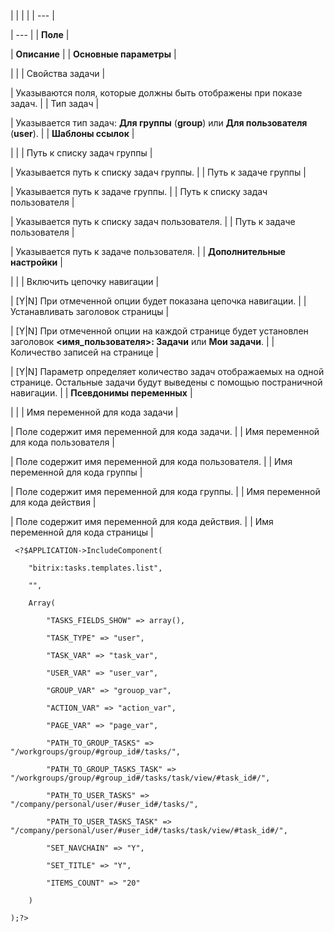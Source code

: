 |  |  |  |
| --- |

| --- |
| **Поле** |

| **Описание** |
| **Основные параметры** |

| |
| Свойства задачи |

| Указываются поля, которые должны быть отображены при показе задач. |
| Тип задач |

| Указывается тип задач: **Для группы** (**group**) или **Для пользователя** (**user**). |
| **Шаблоны ссылок** |

| |
| Путь к списку задач группы |

| Указывается путь к списку задач группы. |
| Путь к задаче группы |

| Указывается путь к задаче группы. |
| Путь к списку задач пользователя |

| Указывается путь к списку задач пользователя. |
| Путь к задаче пользователя |

| Указывается путь к задаче пользователя. |
| **Дополнительные настройки** |

| |
| Включить цепочку навигации |

| [Y|N] При отмеченной опции будет показана цепочка навигации. |
| Устанавливать заголовок страницы |

| [Y|N] При отмеченной опции на каждой странице будет установлен заголовок **<имя\_пользователя>: Задачи** или **Мои задачи**. |
| Количество записей на странице |

| [Y|N] Параметр определяет количество задач отображаемых на одной странице. Остальные задачи будут выведены с помощью постраничной навигации. |
| **Псевдонимы переменных** |

| |
| Имя переменной для кода задачи |

| Поле содержит имя переменной для кода задачи. |
| Имя переменной для кода пользователя |

| Поле содержит имя переменной для кода пользователя. |
| Имя переменной для кода группы |

| Поле содержит имя переменной для кода группы. |
| Имя переменной для кода действия |

| Поле содержит имя переменной для кода действия. |
| Имя переменной для кода страницы |

```
 <?$APPLICATION->IncludeComponent(

	"bitrix:tasks.templates.list",

	"",

	Array(

		"TASKS_FIELDS_SHOW" => array(),

		"TASK_TYPE" => "user",

		"TASK_VAR" => "task_var",

		"USER_VAR" => "user_var",

		"GROUP_VAR" => "grouop_var",

		"ACTION_VAR" => "action_var",

		"PAGE_VAR" => "page_var",

		"PATH_TO_GROUP_TASKS" => "/workgroups/group/#group_id#/tasks/",

		"PATH_TO_GROUP_TASKS_TASK" => "/workgroups/group/#group_id#/tasks/task/view/#task_id#/",

		"PATH_TO_USER_TASKS" => "/company/personal/user/#user_id#/tasks/",

		"PATH_TO_USER_TASKS_TASK" => "/company/personal/user/#user_id#/tasks/task/view/#task_id#/",

		"SET_NAVCHAIN" => "Y",

		"SET_TITLE" => "Y",

		"ITEMS_COUNT" => "20"

	)

);?>




```